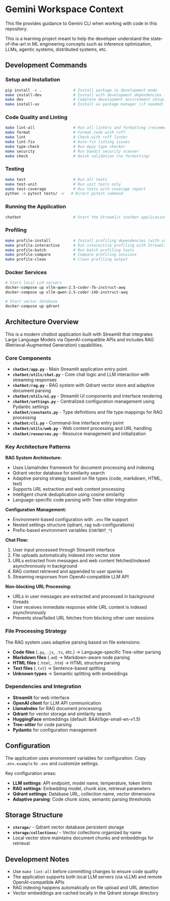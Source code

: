 # Gemini Workspace Context

This file provides guidance to Gemini CLI when working with code in this repository.

This is a learning project meant to help the developer understand the state-of-the-art in ML engineering concepts such as inference optimization, LLMs, agentic systems, distributed systems, etc.

## Development Commands

### Setup and Installation
```bash
pip install -e .              # Install package in development mode
make install-dev              # Install with development dependencies (uses uv)
make dev                      # Complete development environment setup
make install-uv               # Install uv package manager (if needed)
```

### Code Quality and Linting
```bash
make lint-all                 # Run all linters and formatting (recommended)
make format                   # Format code with ruff
make lint                     # Check with ruff linter
make lint-fix                 # Auto-fix linting issues
make type-check               # Run mypy type checker
make security                 # Run bandit security scanner
make check                    # Quick validation (no formatting)
```

### Testing
```bash
make test                     # Run all tests
make test-unit                # Run unit tests only
make test-coverage            # Run tests with coverage report
python -m pytest tests/ -v   # Direct pytest command
```

### Running the Application
```bash
chatbot                       # Start the Streamlit chatbot application
```

### Profiling
```bash
make profile-install          # Install profiling dependencies (with uv)
make profile-interactive      # Run interactive profiling with Streamlit
make profile-batch            # Run batch profiling tests
make profile-compare          # Compare profiling sessions
make profile-clean            # Clean profiling output
```

### Docker Services
```bash
# Start local LLM servers
docker-compose up vllm-qwen-2.5-coder-7b-instruct-awq
docker-compose up vllm-qwen-2.5-coder-14b-instruct-awq

# Start vector database
docker-compose up qdrant
```

## Architecture Overview

This is a modern chatbot application built with Streamlit that integrates Large Language Models via OpenAI-compatible APIs and includes RAG (Retrieval-Augmented Generation) capabilities.

### Core Components

- **`chatbot/app.py`** - Main Streamlit application entry point
- **`chatbot/utils/chat.py`** - Core chat logic and LLM interaction with streaming responses
- **`chatbot/rag.py`** - RAG system with Qdrant vector store and adaptive document parsing
- **`chatbot/utils/ui.py`** - Streamlit UI components and interface rendering
- **`chatbot/settings.py`** - Centralized configuration management using Pydantic settings
- **`chatbot/constants.py`** - Type definitions and file type mappings for RAG processing
- **`chatbot/cli.py`** - Command-line interface entry point
- **`chatbot/utils/web.py`** - Web content processing and URL handling
- **`chatbot/resources.py`** - Resource management and initialization

### Key Architecture Patterns

**RAG System Architecture:**
- Uses LlamaIndex framework for document processing and indexing
- Qdrant vector database for similarity search
- Adaptive parsing strategy based on file types (code, markdown, HTML, text)
- Supports URL extraction and web content processing
- Intelligent chunk deduplication using cosine similarity
- Language-specific code parsing with Tree-sitter integration

**Configuration Management:**
- Environment-based configuration with `.env` file support
- Nested settings structure (qdrant, rag sub-configurations)
- Prefix-based environment variables (`CHATBOT_*`)

**Chat Flow:**
1. User input processed through Streamlit interface
2. File uploads automatically indexed into vector store
3. URLs extracted from messages and web content fetched/indexed asynchronously in background
4. RAG context retrieved and appended to user queries
5. Streaming responses from OpenAI-compatible LLM API

**Non-blocking URL Processing:**
- URLs in user messages are extracted and processed in background threads
- User receives immediate response while URL content is indexed asynchronously
- Prevents slow/failed URL fetches from blocking other user sessions

### File Processing Strategy

The RAG system uses adaptive parsing based on file extensions:
- **Code files** (`.py`, `.js`, `.ts`, etc.) → Language-specific Tree-sitter parsing
- **Markdown files** (`.md`) → Markdown-aware node parsing
- **HTML files** (`.html`, `.htm`) → HTML structure parsing
- **Text files** (`.txt`) → Sentence-based splitting
- **Unknown types** → Semantic splitting with embeddings

### Dependencies and Integration

- **Streamlit** for web interface
- **OpenAI client** for LLM API communication
- **LlamaIndex** for RAG document processing
- **Qdrant** for vector storage and similarity search
- **HuggingFace** embeddings (default: BAAI/bge-small-en-v1.5)
- **Tree-sitter** for code parsing
- **Pydantic** for configuration management

## Configuration

The application uses environment variables for configuration. Copy `.env.example` to `.env` and customize settings.

Key configuration areas:
- **LLM settings**: API endpoint, model name, temperature, token limits
- **RAG settings**: Embedding model, chunk size, retrieval parameters
- **Qdrant settings**: Database URL, collection name, vector dimensions
- **Adaptive parsing**: Code chunk sizes, semantic parsing thresholds

## Storage Structure

- **`storage/`** - Qdrant vector database persistent storage
- **`storage/collections/`** - Vector collections organized by name
- Local vector store maintains document chunks and embeddings for retrieval

## Development Notes

- Use `make lint-all` before committing changes to ensure code quality
- The application supports both local LLM servers (via vLLM) and remote OpenAI-compatible APIs
- RAG indexing happens automatically on file upload and URL detection
- Vector embeddings are cached locally in the Qdrant storage directory